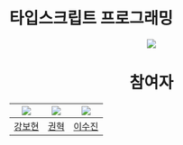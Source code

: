 # 타입스크립트 프로그래밍
<div align='center'>
<img src='https://image6.coupangcdn.com/image/vendor_inventory/c0e2/bd71e56ee47e0787bb2f62d225fa692ed4a1642639b9a8487e74da22aa22.jpg' />
<h1>참여자</h1>
  
|   ![](https://github.com/bohyunkang.png?size=100)    | ![](https://github.com/poiu03290.png?size=100)  | ![](https://github.com/lumayi.png?size=100) |
|:------------------------------------------------:|:--------------------------------------------:|:---------------------------------------------:|
|         [강보현](https://github.com/bohyunkang)         |       [권혁](https://github.com/poiu03290)       |     [이수진](https://github.com/lumayi)       |
</div>

